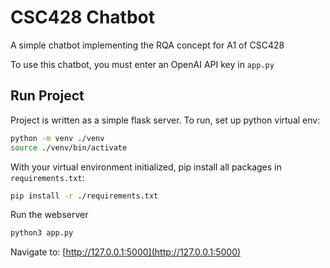 # CSC428 Chatbot

A simple chatbot implementing the RQA concept for A1 of CSC428

To use this chatbot, you must enter an OpenAI API key in `app.py`

## Run Project

Project is written as a simple flask server. To run, set up python virtual env:

```bash
python -m venv ./venv
source ./venv/bin/activate
```

With your virtual environment initialized, pip install all packages in `requirements.txt`:
```bash
pip install -r ./requirements.txt
```

Run the webserver
```bash
python3 app.py
```

Navigate to: [http://127.0.0.1:5000](http://127.0.0.1:5000)